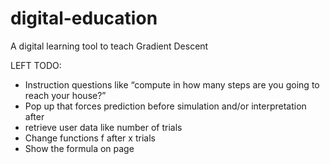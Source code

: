 # digital-education
A digital learning tool to teach Gradient Descent

LEFT TODO:

- Instruction questions like “compute in how many steps are you going to reach your house?”
- Pop up that forces prediction before simulation and/or interpretation after
- retrieve user data like number of trials
- Change functions f after x trials
- Show the formula on page
